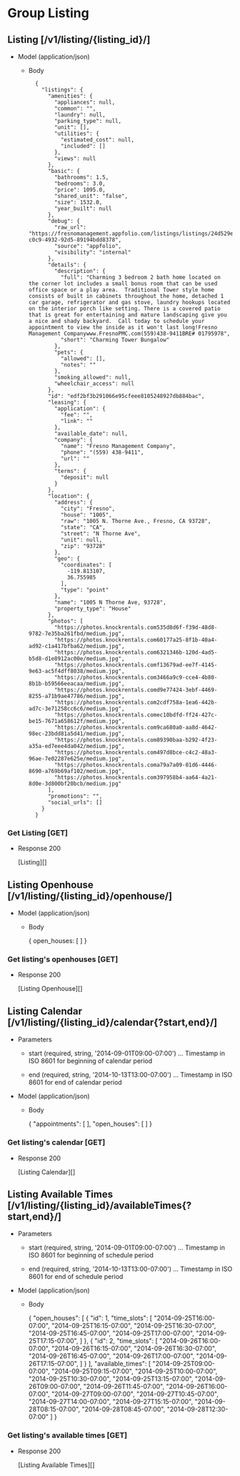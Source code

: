 # Group Listing

## Listing [/v1/listing/{listing_id}/]

+ Model (application/json)

    + Body

            {
              "listings": {
                "amenities": {
                  "appliances": null,
                  "common": "",
                  "laundry": null,
                  "parking_type": null,
                  "unit": [],
                  "utilities": {
                    "estimated_cost": null,
                    "included": []
                  },
                  "views": null
                },
                "basic": {
                  "bathrooms": 1.5,
                  "bedrooms": 3.0,
                  "price": 1095.0,
                  "shared_unit": "false",
                  "size": 1532.0,
                  "year_built": null
                },
                "debug": {
                  "raw_url": "https://fresnomanagement.appfolio.com/listings/listings/24d529e2-c0c9-4932-92d5-89194bdd8378",
                  "source": "appfolio",
                  "visibility": "internal"
                },
                "details": {
                  "description": {
                    "full": "Charming 3 bedroom 2 bath home located on the corner lot includes a small bonus room that can be used office space or a play area.  Traditional Tower style home consists of built in cabinets throughout the home, detached 1 car garage, refrigerator and gas stove, laundry hookups located on the interior porch like setting. There is a covered patio that is great for entertaining and mature landscaping give you a nice and shady backyard.  Call today to schedule your appointment to view the inside as it won't last long!Fresno Management Companywww.FresnoPMC.com(559)438-9411BRE# 01795978",
                    "short": "Charming Tower Bungalow"
                  },
                  "pets": {
                    "allowed": [],
                    "notes": ""
                  },
                  "smoking_allowed": null,
                  "wheelchair_access": null
                },
                "id": "edf2bf3b291066e95cfeee8105248927db884bac",
                "leasing": {
                  "application": {
                    "fee": "",
                    "link": ""
                  },
                  "available_date": null,
                  "company": {
                    "name": "Fresno Management Company",
                    "phone": "(559) 438-9411",
                    "url": ""
                  },
                  "terms": {
                    "deposit": null
                  }
                },
                "location": {
                  "address": {
                    "city": "Fresno",
                    "house": "1005",
                    "raw": "1005 N. Thorne Ave., Fresno, CA 93728",
                    "state": "CA",
                    "street": "N Thorne Ave",
                    "unit": null,
                    "zip": "93728"
                  },
                  "geo": {
                    "coordinates": [
                      -119.813107,
                      36.755985
                    ],
                    "type": "point"
                  },
                  "name": "1005 N Thorne Ave, 93728",
                  "property_type": "House"
                },
                "photos": [
                  "https://photos.knockrentals.com535d8d6f-f39d-48d8-9782-7e35ba261fbd/medium.jpg",
                  "https://photos.knockrentals.com60177a25-8f1b-40a4-ad92-c1a417bfba62/medium.jpg",
                  "https://photos.knockrentals.com6321346b-120d-4ad5-b5d8-d1e8912ac00e/medium.jpg",
                  "https://photos.knockrentals.comf13679ad-ee7f-4145-9e63-ac5f4dff8038/medium.jpg",
                  "https://photos.knockrentals.com3466a9c9-cce4-4b80-8b1b-b59566eeacaa/medium.jpg",
                  "https://photos.knockrentals.comd9e77424-3ebf-4469-8255-a71b9ae47786/medium.jpg",
                  "https://photos.knockrentals.com2cdf758a-1ea6-442b-ad7c-3e71258cc6c6/medium.jpg",
                  "https://photos.knockrentals.comec10bdfd-ff24-427c-be15-7671a658612f/medium.jpg",
                  "https://photos.knockrentals.com9ca680a0-aa8d-4642-98ec-23bdd81a5d41/medium.jpg",
                  "https://photos.knockrentals.com89390baa-b292-4f23-a35a-ed7eee4da042/medium.jpg",
                  "https://photos.knockrentals.com497d8bce-c4c2-48a3-96ae-7e02287e625e/medium.jpg",
                  "https://photos.knockrentals.coma79a7a09-01d6-4446-8690-a769b69af102/medium.jpg",
                  "https://photos.knockrentals.com397958b4-aa64-4a21-8d0e-3d800bf20bcb/medium.jpg"
                ],
                "promotions": "",
                "social_urls": []
              }
            }

### Get Listing [GET]

+ Response 200

    [Listing][]

## Listing Openhouse [/v1/listing/{listing_id}/openhouse/]

+ Model (application/json)

    + Body

        {
            open_houses: [ ]
        }

### Get listing's openhouses [GET]

+ Response 200

    [Listing Openhouse][]

## Listing Calendar [/v1/listing/{listing_id}/calendar{?start,end}/]

+ Parameters

    + start (required, string, '2014-09-01T09:00-07:00') ... Timestamp in ISO 8601 for beginning of calendar period

    + end (required, string, '2014-10-13T13:00-07:00') ... Timestamp in ISO 8601 for end of calendar period

+ Model (application/json)

    + Body

        {
            "appointments": [ ],
            "open_houses": [ ]
        }

### Get listing's calendar [GET]

+ Response 200

    [Listing Calendar][]

## Listing Available Times [/v1/listing/{listing_id}/availableTimes{?start,end}/]

+ Parameters

    + start (required, string, '2014-09-01T09:00-07:00') ... Timestamp in ISO 8601 for beginning of schedule period

    + end (required, string, '2014-10-13T13:00-07:00') ... Timestamp in ISO 8601 for end of schedule period

+ Model (application/json)

    + Body

        {
            "open_houses": [
                {
                    "id": 1,
                    "time_slots": [
                        "2014-09-25T16:00-07:00",
                        "2014-09-25T16:15-07:00",
                        "2014-09-25T16:30-07:00",
                        "2014-09-25T16:45-07:00",
                        "2014-09-25T17:00-07:00",
                        "2014-09-25T17:15-07:00",
                    ]
                },
                {
                    "id": 2,
                    "time_slots": [
                        "2014-09-26T16:00-07:00",
                        "2014-09-26T16:15-07:00",
                        "2014-09-26T16:30-07:00",
                        "2014-09-26T16:45-07:00",
                        "2014-09-26T17:00-07:00",
                        "2014-09-26T17:15-07:00",
                    ]
                }
            ],
            "available_times": [
                "2014-09-25T09:00-07:00",
                "2014-09-25T09:15-07:00",
                "2014-09-25T10:00-07:00",
                "2014-09-25T10:30-07:00",
                "2014-09-25T13:15-07:00",
                "2014-09-26T09:00-07:00",
                "2014-09-26T11:45-07:00",
                "2014-09-26T16:00-07:00",
                "2014-09-27T09:00-07:00",
                "2014-09-27T10:45-07:00",
                "2014-09-27T14:00-07:00",
                "2014-09-27T15:15-07:00",
                "2014-09-28T08:15-07:00",
                "2014-09-28T08:45-07:00",
                "2014-09-28T12:30-07:00"
            ]
        }
        
### Get listing's available times [GET]

+ Response 200

    [Listing Available Times][]